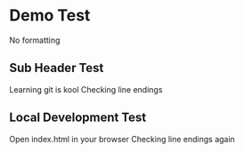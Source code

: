# Demo Test

No formatting

## Sub Header Test

Learning git is kool
Checking line endings

## Local Development Test

Open index.html in your browser
Checking line endings again
